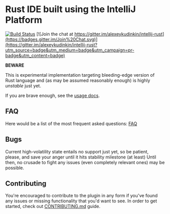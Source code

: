 # Rust IDE built using the IntelliJ Platform

[![Build Status](https://travis-ci.org/alexeykudinkin/intellij-rust.svg?branch=travis)](https://travis-ci.org/alexeykudinkin/intellij-rust) [![Join the chat at https://gitter.im/alexeykudinkin/intellij-rust](https://badges.gitter.im/Join%20Chat.svg)](https://gitter.im/alexeykudinkin/intellij-rust?utm_source=badge&utm_medium=badge&utm_campaign=pr-badge&utm_content=badge) 

**BEWARE**

This is experimental implementation targeting bleeding-edge version of Rust language and (as may be assumed reasonably enough) 
is highly *unstable* just yet.

If you are brave enough, see the [usage docs](doc/Usage.md).

## FAQ

Here would be a list of the most frequent asked questions: [FAQ](https://github.com/alexeykudinkin/intellij-rust/wiki/FAQ)
 
## Bugs

Current high-volatility state entails no support just yet, so be patient, please, and save your anger until it hits stability milestone (at least)
 Until then, no crusade to fight any issues (even completely relevant ones) may be possible.

## Contributing

You're encouraged to contribute to the plugin in any form if you've found any issues or missing
functionality that you'd want to see. In order to get started, check out
[CONTRIBUTING.md](CONTRIBUTING.md) guide.
